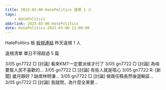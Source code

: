 ```yaml
---
title: 2023-03-06-HatePolitics 違規 1 人
tags:
    - HatePolitics
abbrlink: 2023-03-06-HatePolitics
date: HatePolitics-2023-03-06 12:00:00
---
```

HatePolitics 板 [板規連結](https://www.ptt.cc/bbs/HatePolitics/M.1617115262.A.D60.html)
昨天違規 1 人
<!-- more -->

違規清單
單日不得超過 5 篇

3/05 gn7722 □ [討論] 看來KMT一定要派侯才行了
3/05 gn7722 □ [討論] 為啥要幫人民不喜歡的…
3/05 gn7722 □ [討論] 有些人就是噁心
3/05 gn7722 R: [新聞] 歲月靜好？缺席林明溱…
3/05 gn7722 □ [討論] 做兩任縣長然後選輸區…
3/05 gn7722 □ [討論] 我就問，為什麼全黨要…